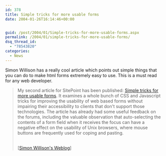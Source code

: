```yaml
---
id: 378
title: Simple tricks for more usable forms
date: 2004-01-26T16:14:46+00:00


guid: /post/2004/01/Simple-tricks-for-more-usable-forms.aspx
permalink: /2004/01/simple-tricks-for-more-usable-forms/
dsq_thread_id:
  - "78543820"
categories:
  - News
---
```

<body xmlns="http://www.w3.org/1999/xhtml">
    <div class="Section1">
        <p>
            Simon Willison has a really cool article which points out simple things that you can
            do to make html forms extremely easy to use. This is a must read for any web developer.
        </p>
        <blockquote style='margin-top:5.0pt;margin-bottom:5.0pt'> 
        <p>
            My second article for SitePoint has been published: <a href="http://www.sitepoint.com/article/1273" title="http://www.sitepoint.com/article/1273">Simple
            tricks for more usable forms</a>. It examines a whole bunch of <acronym>CSS</acronym> and
            Javascript tricks for improving the usability of web based forms without impairing
            their accessibility to clients that don't support those technologies. The article
            has already had some useful feedback on the forums, including the valuable observation
            that auto-selecting the contents of a form field when it receives the focus can have
            a negative effect on the usability of Unix browsers, where mouse buttons are frequently
            used for coping and pasting.
        </p>
        <p class="MsoNormal">
            <br />
            [<a href="http://simon.incutio.com/archive/2004/01/23/moreUsableForms">Simon Willison's
            Weblog</a>]
        </p>
        </blockquote>
    </div>
</body>